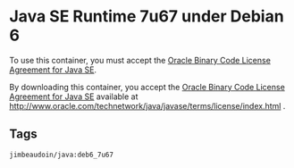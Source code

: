 # Java SE Runtime 7u67 under Debian 6

To use this container, you must accept the [Oracle Binary Code License Agreement for Java SE](http://www.oracle.com/technetwork/java/javase/terms/license/index.html).

By downloading this container, you accept the [Oracle Binary Code License Agreement for Java SE](http://www.oracle.com/technetwork/java/javase/terms/license/index.html) available at http://www.oracle.com/technetwork/java/javase/terms/license/index.html .


## Tags
```sh
jimbeaudoin/java:deb6_7u67
```
